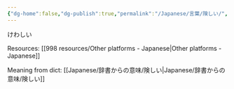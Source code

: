 ```yaml
---
{"dg-home":false,"dg-publish":true,"permalink":"/Japanese/言葉/険しい/","dgPassFrontmatter":true}
---
```



けわしい

Resources: [[998 resources/Other platforms - Japanese\|Other platforms - Japanese]]

Meaning from dict: [[Japanese/辞書からの意味/険しい\|Japanese/辞書からの意味/険しい]]
